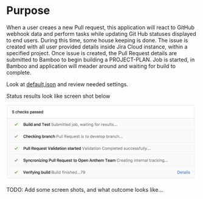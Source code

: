 # Purpose
When a user creaes a new Pull request, this application will react to GitHub webhook data and perform tasks while updating Git Hub statuses displayed to end users.  During this time, some house keeping is done.  The issue is created with all user provided details inside Jira Cloud instance, within a specified project.  Once issue is created, the Pull Request details are submitted to Bamboo to begin building a PROJECT-PLAN. Job is started, in Bamboo and application will meader around and waiting for build to complete.  

Look at [default,json](config/default.json) and review needed settings.

Status results look like screen shot below

![Status Screenshot Example](https://github.com/loudbinary/github-bamboo-integration/raw/master/docs/status-results.png)

TODO: Add some screen shots, and what outcome looks like...

